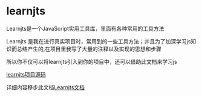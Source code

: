 
# learnjts

Learnjts是一个JavaScript实用工具库，里面有各种常用的工具方法

Learnjts 是我在进行真实项目时，常用到的一些工具方法；并且为了加深学习js知识而总结产生的,在项目里我写了大量的注释以及实现的思想和步骤

所以你不仅可以将learnjts引入到你的项目中，还可以借助此文档来学习js

[learnjts项目源码](https://dongyuanwai.github.io/learnjts)

详细内容移步此文档[Learnjts文档](https://dongyuanwai.github.io/learnjtsdoc/)
